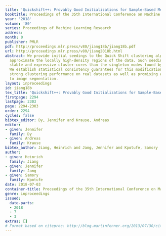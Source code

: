 ```yaml
---
title: 'Quickshift++: Provably Good Initializations for Sample-Based Mean Shift'
booktitle: Proceedings of the 35th International Conference on Machine Learning
year: '2018'
volume: '80'
series: Proceedings of Machine Learning Research
address: 
month: 0
publisher: PMLR
pdf: http://proceedings.mlr.press/v80/jiang18b/jiang18b.pdf
url: http://proceedings.mlr.press/v80/jiang2018b.html
abstract: We provide initial seedings to the Quick Shift clustering algorithm, which
  approximate the locally high-density regions of the data. Such seedings act as more
  stable and expressive cluster-cores than the singleton modes found by Quick Shift.
  We establish statistical consistency guarantees for this modification. We then show
  strong clustering performance on real datasets as well as promising applications
  to image segmentation.
layout: inproceedings
id: jiang18b
tex_title: 'Quickshift++: Provably Good Initializations for Sample-Based Mean Shift'
firstpage: 2294
lastpage: 2303
page: 2294-2303
order: 2294
cycles: false
bibtex_editor: Dy, Jennifer and Krause, Andreas
editor:
- given: Jennifer
  family: Dy
- given: Andreas
  family: Krause
bibtex_author: Jiang, Heinrich and Jang, Jennifer and Kpotufe, Samory
author:
- given: Heinrich
  family: Jiang
- given: Jennifer
  family: Jang
- given: Samory
  family: Kpotufe
date: 2018-07-03
container-title: Proceedings of the 35th International Conference on Machine Learning
genre: inproceedings
issued:
  date-parts:
  - 2018
  - 7
  - 3
extras: []
# Format based on citeproc: http://blog.martinfenner.org/2013/07/30/citeproc-yaml-for-bibliographies/
---
```

